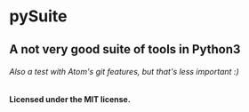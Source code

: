 # pySuite

## A not very good suite of tools in Python3
###### Also a test with Atom's git features, but that's less important :)

#### Licensed under the MIT license.

